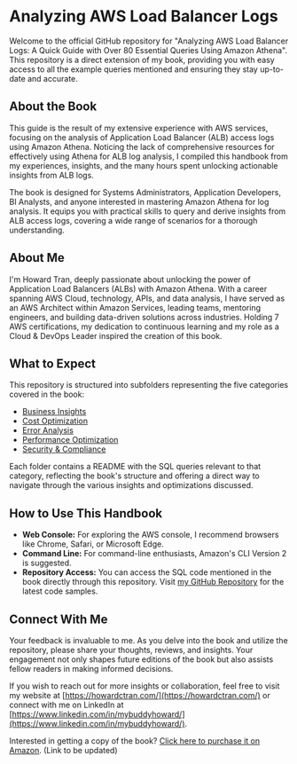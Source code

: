 # Analyzing AWS Load Balancer Logs

Welcome to the official GitHub repository for "Analyzing AWS Load Balancer Logs: A Quick Guide with Over 80 Essential Queries Using Amazon Athena". This repository is a direct extension of my book, providing you with easy access to all the example queries mentioned and ensuring they stay up-to-date and accurate.

## About the Book

This guide is the result of my extensive experience with AWS services, focusing on the analysis of Application Load Balancer (ALB) access logs using Amazon Athena. Noticing the lack of comprehensive resources for effectively using Athena for ALB log analysis, I compiled this handbook from my experiences, insights, and the many hours spent unlocking actionable insights from ALB logs.

The book is designed for Systems Administrators, Application Developers, BI Analysts, and anyone interested in mastering Amazon Athena for log analysis. It equips you with practical skills to query and derive insights from ALB access logs, covering a wide range of scenarios for a thorough understanding.

## About Me

I'm Howard Tran, deeply passionate about unlocking the power of Application Load Balancers (ALBs) with Amazon Athena. With a career spanning AWS Cloud, technology, APIs, and data analysis, I have served as an AWS Architect within Amazon Services, leading teams, mentoring engineers, and building data-driven solutions across industries. Holding 7 AWS certifications, my dedication to continuous learning and my role as a Cloud & DevOps Leader inspired the creation of this book.

## What to Expect

This repository is structured into subfolders representing the five categories covered in the book:

- [Business Insights](https://github.com/mybuddyhoward/analyzing-aws-load-balancer-logs/tree/main/SECTION_1_BUSINESS_INSIGHTS)
- [Cost Optimization](https://github.com/mybuddyhoward/analyzing-aws-load-balancer-logs/tree/main/SECTION_2_COST_OPTIMIZATION)
- [Error Analysis](https://github.com/mybuddyhoward/analyzing-aws-load-balancer-logs/tree/main/SECTION_3_ERROR_ANALYSIS)
- [Performance Optimization](https://github.com/mybuddyhoward/analyzing-aws-load-balancer-logs/tree/main/SECTION_4_PERFORMANCE_OPTIMIZATION)
- [Security & Compliance](https://github.com/mybuddyhoward/analyzing-aws-load-balancer-logs/tree/main/SECTION_5_SECURITY_COMPLIANCE)

Each folder contains a README with the SQL queries relevant to that category, reflecting the book's structure and offering a direct way to navigate through the various insights and optimizations discussed.

## How to Use This Handbook

- **Web Console:** For exploring the AWS console, I recommend browsers like Chrome, Safari, or Microsoft Edge.
- **Command Line:** For command-line enthusiasts, Amazon's CLI Version 2 is suggested.
- **Repository Access:** You can access the SQL code mentioned in the book directly through this repository. Visit [my GitHub Repository](https://github.com/mybuddyhoward/analyzing-aws-load-balancer-logs) for the latest code samples.

## Connect With Me

Your feedback is invaluable to me. As you delve into the book and utilize the repository, please share your thoughts, reviews, and insights. Your engagement not only shapes future editions of the book but also assists fellow readers in making informed decisions.

If you wish to reach out for more insights or collaboration, feel free to visit my website at [https://howardctran.com/](https://howardctran.com/) or connect with me on LinkedIn at [https://www.linkedin.com/in/mybuddyhoward/](https://www.linkedin.com/in/mybuddyhoward/).

Interested in getting a copy of the book? [Click here to purchase it on Amazon](https://www.amazon.com/dp/B0CTRV6S37). (Link to be updated)
